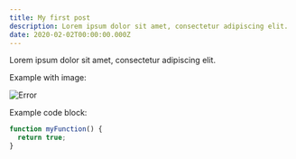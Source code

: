 ```yaml
---
title: My first post
description: Lorem ipsum dolor sit amet, consectetur adipiscing elit.
date: 2020-02-02T00:00:00.000Z
---
```

Lorem ipsum dolor sit amet, consectetur adipiscing elit.

Example with image:

![Error](/assets/images/posts/error.png "Error Image")

Example code block:

```js
function myFunction() {
  return true;
}
```